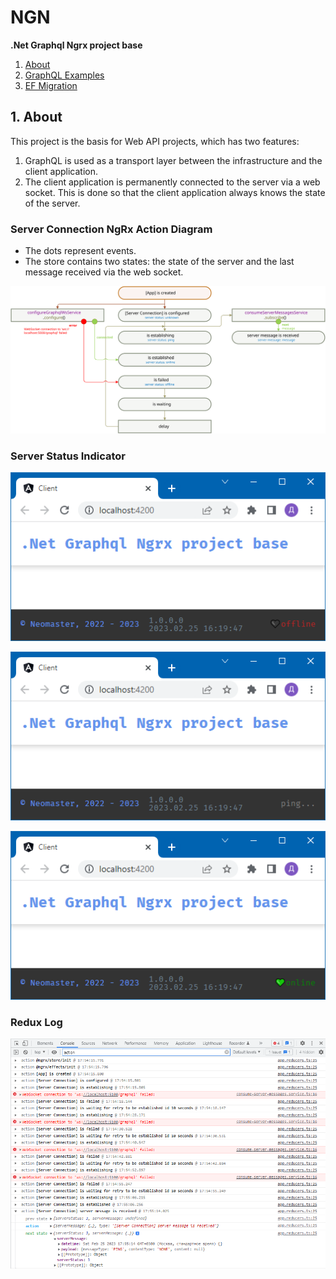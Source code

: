 # NGN
**.Net Graphql Ngrx project base**

1. [About](#1)
2. [GraphQL Examples](#2)
3. [EF Migration](#3)

## <a name="1"></a> 1. About
This project is the basis for Web API projects, which has two features:
1. GraphQL is used as a transport layer between the infrastructure and the client application.
2. The client application is permanently connected to the server via a web socket.
This is done so that the client application always knows the state of the server.

### Server Connection NgRx Action Diagram
* The dots represent events.
* The store contains two states:
the state of the server and the last message received via the web socket.

![NgRx](NgRx.svg)

### Server Status Indicator
![NgRx](server-status.ping.png)

![NgRx](server-status.offline.png)

![NgRx](server-status.online.png)

### Redux Log

![NgRx](redux-log.png)